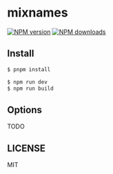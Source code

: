 # mixnames

[![NPM version](https://img.shields.io/npm/v/mixnames.svg?style=flat)](https://npmjs.org/package/mixnames)
[![NPM downloads](http://img.shields.io/npm/dm/mixnames.svg?style=flat)](https://npmjs.org/package/mixnames)

## Install

```bash
$ pnpm install
```

```bash
$ npm run dev
$ npm run build
```

## Options

TODO

## LICENSE

MIT
